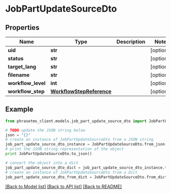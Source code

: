 # JobPartUpdateSourceDto

## Properties

| Name               | Type                                                  | Description | Notes      |
| ------------------ | ----------------------------------------------------- | ----------- | ---------- |
| **uid**            | **str**                                               |             | [optional] |
| **status**         | **str**                                               |             | [optional] |
| **target_lang**    | **str**                                               |             | [optional] |
| **filename**       | **str**                                               |             | [optional] |
| **workflow_level** | **int**                                               |             | [optional] |
| **workflow_step**  | [**WorkflowStepReference**](WorkflowStepReference.md) |             | [optional] |

## Example

```python
from phrasetms_client.models.job_part_update_source_dto import JobPartUpdateSourceDto

# TODO update the JSON string below
json = "{}"
# create an instance of JobPartUpdateSourceDto from a JSON string
job_part_update_source_dto_instance = JobPartUpdateSourceDto.from_json(json)
# print the JSON string representation of the object
print JobPartUpdateSourceDto.to_json()

# convert the object into a dict
job_part_update_source_dto_dict = job_part_update_source_dto_instance.to_dict()
# create an instance of JobPartUpdateSourceDto from a dict
job_part_update_source_dto_from_dict = JobPartUpdateSourceDto.from_dict(job_part_update_source_dto_dict)
```

[[Back to Model list]](../README.md#documentation-for-models) [[Back to API list]](../README.md#documentation-for-api-endpoints) [[Back to README]](../README.md)
